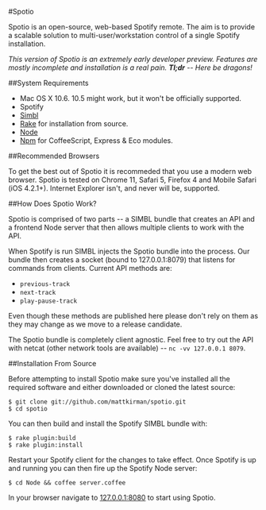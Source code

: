 #Spotio

Spotio is an open-source, web-based Spotify remote. The aim is to provide a scalable solution to multi-user/workstation control of a single Spotify installation.

_This version of Spotio is an extremely early developer preview. Features are mostly incomplete and installation is a real pain. **Tl;dr** -- Here be dragons!_


##System Requirements

* Mac OS X 10.6. 10.5 might work, but it won't be officially supported.
* Spotify
* [Simbl](http://www.culater.net/software/SIMBL/SIMBL.php)
* [Rake](http://rake.rubyforge.org/) for installation from source.
* [Node](http://nodejs.org/)
* [Npm](http://npmjs.org/) for CoffeeScript, Express & Eco modules.


##Recommended Browsers

To get the best out of Spotio it is recommeded that you use a modern web browser. Spotio is tested on Chrome 11, Safari 5, Firefox 4 and Mobile Safari (iOS 4.2.1+). Internet Explorer isn't, and never will be, supported.


##How Does Spotio Work?

Spotio is comprised of two parts -- a SIMBL bundle that creates an API and a frontend Node server that then allows multiple clients to work with the API.

When Spotify is run SIMBL injects the Spotio bundle into the process. Our bundle then creates a socket (bound to 127.0.0.1:8079) that listens for commands from clients. Current API methods are:

* `previous-track`
* `next-track`
* `play-pause-track`

Even though these methods are published here please don't rely on them as they may change as we move to a release candidate.

The Spotio bundle is completely client agnostic. Feel free to try out the API with netcat (other network tools are available) -- `nc -vv 127.0.0.1 8079`.


##Installation From Source

Before attempting to install Spotio make sure you've installed all the required software and either downloaded or cloned the latest source:

    $ git clone git://github.com/mattkirman/spotio.git
    $ cd spotio

You can then build and install the Spotify SIMBL bundle with:

    $ rake plugin:build
    $ rake plugin:install

Restart your Spotify client for the changes to take effect. Once Spotify is up and running you can then fire up the Spotify Node server:

    $ cd Node && coffee server.coffee

In your browser navigate to [127.0.0.1:8080](http://127.0.0.1:8080) to start using Spotio.
